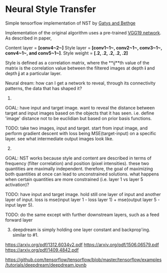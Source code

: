 # Neural Style Transfer

Simple tensorflow implementation of NST by [Gatys and Bethge](https://arxiv.org/abs/1508.06576)

Implementation of the original algorithm uses a pre-trained [VGG19 network](https://github.com/machrisaa/tensorflow-vgg). As described in paper, 

Content layer = **[conv4~2~]** 
Style layer = **[conv1~1~, conv2~1~, conv3~1~, conv4~1~, and conv5~1~]**. 
Style weight = **[.2, .2, .2, .2, .2]**

Style is defined as a correlation matrix, where the **_ij_**th value of the matrix is the correlation value between the filtered images at depth **i** and depth **j** at a particular layer.



Neural dream: how can I get a network to reveal, through its connectivity patterns, the data that has shaped it?

1. 
GOAL: have input and target image. want to reveal the distance between target and input images based on the objects that it has seen. i.e. define 'image' distance not to be euclidian but based on prior basis functions.

TODO: take two images, input and target. start from input image, and perform gradient descent with loss being MSE(target-input) on a specific layer. see what intermediate output images look like. 

2.

GOAL: NST works because style and content are described in terms of frequency (filter correlation) and position (pixel intensities). these two quantities are maximally independent. therefore, the goal of maximizing both quantities at once can lead to unconstrained solutions. what happens when certain quantities are more constrained (i.e. layer 1 vs layer 5 activation)?

TODO: have input and target image. hold still one layer of input and another layer of input. loss is mse(input layer 1 - loss layer 1) + mse(output layer 5 - input layer 5). 

TODO: do the same except with further downstream layers, such as a feed forward layer


3. deepdream is simply holding one layer constant and backprop'ing. similar to #1. 

https://arxiv.org/pdf/1312.6034v2.pdf
https://arxiv.org/pdf/1506.06579.pdf
https://arxiv.org/pdf/1409.4842.pdf

https://github.com/tensorflow/tensorflow/blob/master/tensorflow/examples/tutorials/deepdream/deepdream.ipynb
